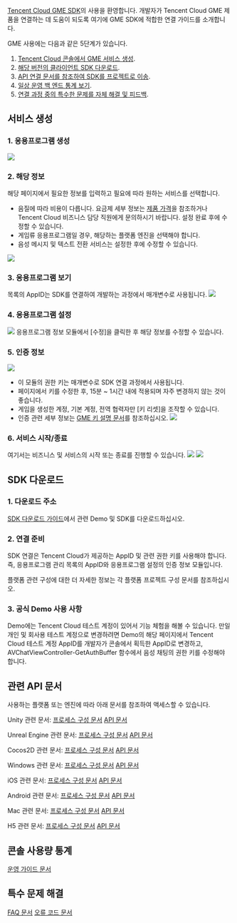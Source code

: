 [Tencent Cloud GME SDK](https://cloud.tencent.com/product/tmg?idx=1)의 사용을 환영합니다. 개발자가 Tencent Cloud GME 제품을 연결하는 데 도움이 되도록 여기에 GME SDK에 적합한 연결 가이드를 소개합니다.

GME 사용에는 다음과 같은 5단계가 있습니다.
1. [Tencent Cloud 콘솔에서 GME 서비스 생성](#.E6.96.B0.E5.BB.BA.E6.9C.8D.E5.8A.A1).
2. [해당 버전의 클라이언트 SDK 다운로드](#.E4.B8.8B.E8.BD.BD-sdk).
3. [API 연결 문서를 참조하여 SDK를 프로젝트로 이송](#.E7.9B.B8.E5.85.B3-sdk-.E6.8A.80.E6.9C.AF.E6.96.87.E6.A1.A3).
4. [일상 운영 백 엔드 통계 보기](#.E6.8E.A7.E5.88.B6.E5.8F.B0.E7.94.A8.E9.87.8F.E7.BB.9F.E8.AE.A1).
5. [연결 과정 중의 특수한 문제를 자체 해결 및 피드백](#.E7.89.B9.E6.AE.8A.E9.97.AE.E9.A2.98.E5.A4.84.E7.90.86).


## 서비스 생성
### 1. 응용프로그램 생성
![](https://main.qcloudimg.com/raw/a4b3dbd8aefd9dd032f8c3ce4154b227.png)

### 2. 해당 정보
해당 페이지에서 필요한 정보를 입력하고 필요에 따라 원하는 서비스를 선택합니다.
- 음질에 따라 비용이 다릅니다. 요금제 세부 정보는 [제품 가격](https://cloud.tencent.com/document/product/607/17808)을 참조하거나 Tencent Cloud 비즈니스 담당 직원에게 문의하시기 바랍니다. 설정 완료 후에 수정할 수 있습니다.
- 게임류 응용프로그램일 경우, 해당하는 플랫폼 엔진을 선택해야 합니다.
- 음성 메시지 및 텍스트 전환 서비스는 설정한 후에 수정할 수 있습니다.

![](https://main.qcloudimg.com/raw/bafdd3250004a5d69322beab1d6c25c7.png)


### 3. 응용프로그램 보기
목록의 AppID는 SDK를 연결하여 개발하는 과정에서 매개변수로 사용됩니다.
![](https://main.qcloudimg.com/raw/9e78b27c75b9bfcd2ce02ae1d02b7046.png)


### 4. 응용프로그램 설정
![](https://main.qcloudimg.com/raw/ac27c53e9a07fa819344f668978fe019.png)
응용프로그램 정보 모듈에서 [수정]을 클릭한 후 해당 정보를 수정할 수 있습니다.

### 5. 인증 정보
![](https://main.qcloudimg.com/raw/76b5038763d2aded0be39b0d1bc27efa.png)
- 이 모듈의 권한 키는 매개변수로 SDK 연결 과정에서 사용됩니다.
- 페이지에서 키를 수정한 후, 15분 ~ 1시간 내에 적용되며 자주 변경하지 않는 것이 좋습니다.
- 게임을 생성한 계정, 기본 계정, 전역 협력자만 [키 리셋]을 조작할 수 있습니다.
- 인증 관련 세부 정보는 [GME 키 설명 문서](https://cloud.tencent.com/document/product/607/12218)를 참조하십시오.
 ![](https://main.qcloudimg.com/raw/df3f92e2eb50aea9d8dde32f252045f6.png)


### 6. 서비스 시작/종료
여기서는 비즈니스 및 서비스의 시작 또는 종료를 진행할 수 있습니다.
![](https://main.qcloudimg.com/raw/a5711820b59c6d4047565562094d1595.png)
![](https://main.qcloudimg.com/raw/ec0f00f1afc229b6db5676772c53edad.png)


## SDK 다운로드
### 1. 다운로드 주소
[SDK 다운로드 가이드](https://cloud.tencent.com/document/product/607/18521)에서 관련 Demo 및 SDK를 다운로드하십시오.

### 2. 연결 준비
SDK 연결은 Tencent Cloud가 제공하는 AppID 및 관련 권한 키를 사용해야 합니다. 즉, 응용프로그램 관리 목록의 AppID와 응용프로그램 설정의 인증 정보 모듈입니다.

플랫폼 관련 구성에 대한 더 자세한 정보는 각 플랫폼 프로젝트 구성 문서를 참조하십시오.

### 3. 공식 Demo 사용 사항
Demo에는 Tencent Cloud 테스트 계정이 있어서 기능 체험을 해볼 수 있습니다. 만일 개인 및 회사용 테스트 계정으로 변경하려면 Demo의 해당 페이지에서 Tencent Cloud 테스트 계정 AppID를 개발자가 콘솔에서 획득한 AppID로 변경하고, AVChatViewController-GetAuthBuffer 함수에서 음성 채팅의 권한 키를 수정해야 합니다.


## 관련 API 문서
사용하는 플랫폼 또는 엔진에 따라 아래 문서를 참조하여 액세스할 수 있습니다.

Unity 관련 문서:
[프로세스 구성 문서](https://cloud.tencent.com/document/product/607/10783)
[API 문서](https://cloud.tencent.com/document/product/607/15228)

Unreal Engine 관련 문서:
[프로세스 구성 문서](https://cloud.tencent.com/document/product/607/17025)
[API 문서](https://cloud.tencent.com/document/product/607/15231)

Cocos2D 관련 문서:
[프로세스 구성 문서](https://cloud.tencent.com/document/product/607/15216)
[API 문서](https://cloud.tencent.com/document/product/607/15218)

Windows 관련 문서:
[프로세스 구성 문서](https://cloud.tencent.com/document/product/607/19068)
[API 문서](https://cloud.tencent.com/document/product/607/15232)

iOS 관련 문서:
[프로세스 구성 문서](https://cloud.tencent.com/document/product/607/15219)
[API 문서](https://cloud.tencent.com/document/product/607/15221)

Android 관련 문서:
[프로세스 구성 문서](https://cloud.tencent.com/document/product/607/15203)
[API 문서](https://cloud.tencent.com/document/product/607/15210)

Mac 관련 문서:
[프로세스 구성 문서](https://cloud.tencent.com/document/product/607/18617)
[API 문서](https://cloud.tencent.com/document/product/607/18739)

H5 관련 문서:
[프로세스 구성 문서](https://cloud.tencent.com/document/product/607/32156)
[API 문서](https://cloud.tencent.com/document/product/607/32157)



## 콘솔 사용량 통계
[운영 가이드 문서](https://cloud.tencent.com/document/product/607/17448)


## 특수 문제 해결
[FAQ 문서](https://cloud.tencent.com/document/product/607/17359)     [오류 코드 문서](https://cloud.tencent.com/document/product/607/15173)
